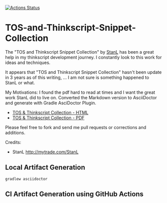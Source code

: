 [![Actions Status](https://github.com/jshingler/TOS-and-Thinkscript-Snippet-Collection/workflows/CI/badge.svg)](https://github.com/jshingler/TOS-and-Thinkscript-Snippet-Collection/actions)


# TOS-and-Thinkscript-Snippet-Collection

The "TOS and Thinkscript Snippet Collection" by [StanL]( http://mytrade.com/StanL) has been a great help in my thinkscript development journey.  I constantly look to this work for ideas and techniques.

It appears that "TOS and Thinkscript Snippet Collection" hasn't been update in 3 years as of this writing, ...  I am not sure is something happened to StanL or what.

My Motivations:  I found the pdf hard to read at times and I want the great work StanL did to live on. Converted the Markdown version to AsciiDoctor and generate with Gradle AsciDoctor Plugin.

- [TOS & Thinkscript Collection - HTML](http://htmlpreview.github.io/?https://github.com/jshingler/TOS-and-Thinkscript-Snippet-Collection/blob/master/TOS%20%26%20Thinkscript%20Collection.html)
- [TOS & Thinkscript Collection - PDF](https://github.com/jshingler/TOS-and-Thinkscript-Snippet-Collection/raw/master/TOS%20%26%20Thinkscript%20Collection.pdf)

Please feel free to fork and send me pull requests or corrections and additions.

Credits:
- StanL  http://mytrade.com/StanL

## Local Artifact Generation
```
gradlew asciidoctor
```

## CI Artifact Generation using GitHub Actions

